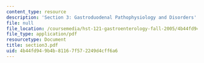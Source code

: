 ```yaml
---
content_type: resource
description: 'Section 3: Gastroduodenal Pathophysiology and Disorders'
file: null
file_location: /coursemedia/hst-121-gastroenterology-fall-2005/4b44fd949b4b81167f572249d4cff6a6_section3.pdf
file_type: application/pdf
resourcetype: Document
title: section3.pdf
uid: 4b44fd94-9b4b-8116-7f57-2249d4cff6a6
---
```


